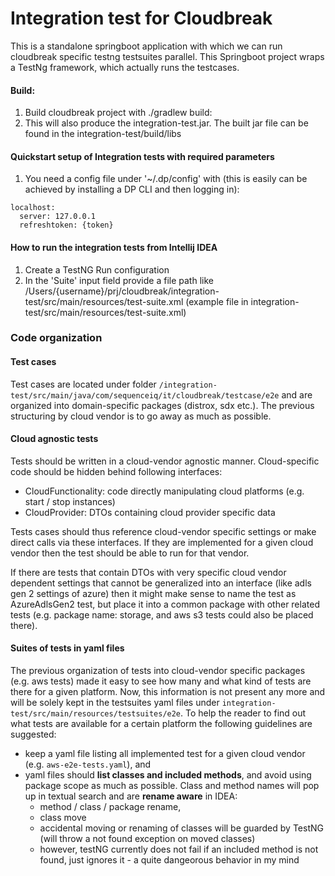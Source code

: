 # Integration test for Cloudbreak

This is a standalone springboot application with which we can run cloudbreak specific testng testsuites parallel. 
This Springboot project wraps a TestNg framework, which actually runs the testcases.

#### Build:
1. Build cloudbreak project with ./gradlew build:
2. This will also produce the integration-test.jar. The built jar file can be found in the integration-test/build/libs

#### Quickstart setup of Integration tests with required parameters

1. You need a config file under '~/.dp/config' with (this is easily can be achieved by installing a DP CLI and then logging in):

```
localhost:
  server: 127.0.0.1
  refreshtoken: {token}
```

#### How to run the integration tests from Intellij IDEA

1. Create a TestNG Run configuration
2. In the 'Suite' input field provide a file path like /Users/{username}/prj/cloudbreak/integration-test/src/main/resources/test-suite.xml (example file in integration-test/src/main/resources/test-suite.xml)

### Code organization

#### Test cases
Test cases are located under folder `/integration-test/src/main/java/com/sequenceiq/it/cloudbreak/testcase/e2e` and are organized into domain-specific packages (distrox, sdx etc.). The previous structuring by cloud vendor is to go away as much as possible. 

#### Cloud agnostic tests
Tests should be written in a cloud-vendor agnostic manner. Cloud-specific code should be hidden behind following interfaces:
- CloudFunctionality: code directly manipulating cloud platforms (e.g. start / stop instances)
- CloudProvider: DTOs containing cloud provider specific data 

Tests cases should thus reference cloud-vendor specific settings or make direct calls via these interfaces. If they are implemented for a given cloud vendor then the test should be able to run for that vendor.

If there are tests that contain DTOs with very specific cloud vendor dependent settings that cannot be generalized into an interface (like adls gen 2 settings of azure) then it might make sense to name the test as AzureAdlsGen2 test, but place it into a common package with other related tests (e.g. package name: storage, and aws s3 tests could also be placed there).

#### Suites of tests in yaml files

The previous organization of tests into cloud-vendor specific packages (e.g. aws tests) made it easy to see how many and what kind of tests are there for a given platform. Now, this information is not present any more and will be solely kept in the testsuites yaml files under `integration-test/src/main/resources/testsuites/e2e`.
To help the reader to find out what tests are available for a certain platform the following guidelines are suggested:
- keep a yaml file listing all implemented test for a given cloud vendor (e.g. `aws-e2e-tests.yaml`), and
- yaml files should __list classes and included methods__, and avoid using package scope as much as possible. Class and method names will pop up in textual search and are __rename aware__ in IDEA: 
    - method / class / package rename, 
    - class move
    - accidental moving or renaming of classes will be guarded by TestNG (will throw a not found exception on moved classes)
    - however, testNG currently does not fail if an included method is not found, just ignores it - a quite dangeorous behavior in my mind 
